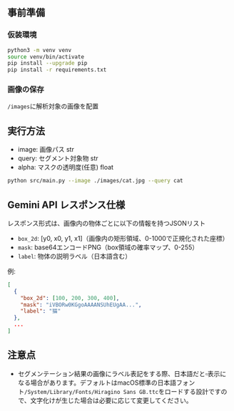## 事前準備

### 仮装環境
```sh
python3 -m venv venv
source venv/bin/activate
pip install --upgrade pip
pip install -r requirements.txt
```

### 画像の保存
`/images`に解析対象の画像を配置

## 実行方法
- image: 画像パス str
- query: セグメント対象物 str
- alpha: マスクの透明度(任意) float
```bash
python src/main.py --image ./images/cat.jpg --query cat
```

## Gemini API レスポンス仕様

レスポンス形式は、画像内の物体ごとに以下の情報を持つJSONリスト

- `box_2d`: [y0, x0, y1, x1]（画像内の矩形領域、0-1000で正規化された座標）
- `mask`: base64エンコードPNG（box領域の確率マップ、0-255）
- `label`: 物体の説明ラベル（日本語含む）

例:
```json
[
  {
    "box_2d": [100, 200, 300, 400],
    "mask": "iVBORw0KGgoAAAANSUhEUgAA...",
    "label": "猫"
  },
  ...
]
```

## 注意点
- セグメンテーション結果の画像にラベル表記をする際、日本語だと▫️表示になる場合があります。デフォルトはmacOS標準の日本語フォント`/System/Library/Fonts/Hiragino Sans GB.ttc`をロードする設計ですので、文字化けが生じた場合は必要に応じて変更してください。
